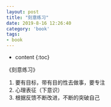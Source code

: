 ```yaml
---
layout: post
title: "刻意练习"
date: 2019-8-16 12:26:40
category: 'book'
tags:
- book
---
```

* content
{:toc}

《刻意练习》















1. 要有目标，带有目的性去做事，要专注
2. 心理表征（下意识）
3. 根据反馈不断改进，不断的突破自己











